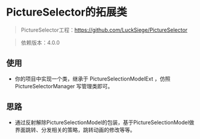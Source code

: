 # PictureSelector的拓展类

> PictureSelector工程：https://github.com/LuckSiege/PictureSelector

> 依赖版本：4.0.0


## 使用
- 你的项目中实现一个类，继承于 PictureSelectionModelExt ，仿照 PictureSelectorManager 写管理类即可。

## 思路
- 通过反射解除PictureSelectionModel的包装，基于PictureSelectionModel做界面跳转、分发相关的策略，跳转动画的修改等等。